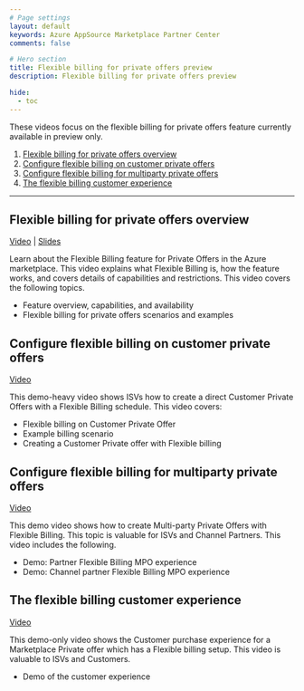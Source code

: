 ```yaml
---
# Page settings
layout: default
keywords: Azure AppSource Marketplace Partner Center
comments: false

# Hero section
title: Flexible billing for private offers preview
description: Flexible billing for private offers preview

hide:
  - toc
---
```


These videos focus on the flexible billing for private offers feature currently available in preview only.

1. [Flexible billing for private offers overview](#flexible-billing-for-private-offers-overview)
1. [Configure flexible billing on customer private offers](#configure-flexible-billing-on-customer-private-offers)
1. [Configure flexible billing for multiparty private offers](#configure-flexible-billing-for-multiparty-private-offers)
1. [The flexible billing customer experience](#the-flexible-billing-customer-experience)

---

## Flexible billing for private offers overview

<a href="https://aka.ms/AAulr00" target="_blank">Video</a> | [Slides](./pdfs/03.0-flex-billing-overview.pdf)

Learn about the Flexible Billing feature for Private Offers in the Azure marketplace. This video explains what Flexible Billing is, how the feature works, and covers details of capabilities and restrictions. This video covers the following topics.

-	Feature overview, capabilities, and availability
-	Flexible billing for private offers scenarios and examples

## Configure flexible billing on customer private offers

<a href="https://youtu.be/eB3GZGHf9IA" target="_blank">Video</a>

This demo-heavy video shows ISVs how to create a direct Customer Private Offers with a Flexible Billing schedule. This video covers:

-	Flexible billing on Customer Private Offer
-	Example billing scenario
-	Creating a Customer Private offer with Flexible billing

## Configure flexible billing for multiparty private offers

<a href="https://youtu.be/TfplLKxwSBY" target="_blank">Video</a>

This demo video shows how to create Multi-party Private Offers with Flexible Billing. This topic is valuable for ISVs and Channel Partners. This video includes the following.

-	Demo: Partner Flexible Billing MPO experience
-	Demo: Channel partner Flexible Billing MPO experience

## The flexible billing customer experience

<a href="https://youtu.be/jVemNMgXBLU" target="_blank">Video</a>

This demo-only video shows the Customer purchase experience for a Marketplace Private offer which has a Flexible billing setup. This video is valuable to ISVs and Customers.

-	Demo of the customer experience
